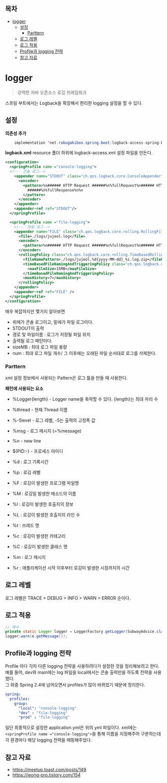 ## 목차
- [logger](#logger)
  - [설정](#설정)
    - [Parttern](#parttern)
  - [로그 레벨](#로그-레벨)
  - [로그 적용](#로그-적용)
  - [Profile과 logging 전략](#profile과-logging-전략)
  - [참고 자료](#참고-자료)

# logger
> 강력한 자바 오픈소스 로깅 프레임워크  

스프링 부트에서는 Logback을 확장해서 편리한 logging 설정을 할 수 있다. 

## 설정

__의존성 추가__
```java
    implementation 'net.rakugakibox.spring.boot:logback-access-spring-boot-starter:2.7.1'
```

__logback.xml__
resource 폴더 하위에 logback-access.xml 설정 파일을 만든다.  
```xml
<configuration>
  <springProfile name ="console-logging">
  <!--  콘솔 로그-->
    <appender name="STDOUT" class="ch.qos.logback.core.ConsoleAppender">
      <encoder>
        <pattern>%n###### HTTP Request ######%n%fullRequest%n###### HTTP Response
          ######%n%fullResponse%n%n
        </pattern>
      </encoder>
    </appender>
    <appender-ref ref="STDOUT"/>
  </springProfile>

  <springProfile name ="file-logging">
    <!--  파일 로그-->
    <appender name="FILE" class="ch.qos.logback.core.rolling.RollingFileAppender">
      <file>./logs/jujeol.log</file>
      <encoder>
        <pattern>%n###### HTTP Request ######%n%fullRequest%n###### HTTP Response ######%n%fullResponse%n%n</pattern>
      </encoder>
      <rollingPolicy class="ch.qos.logback.core.rolling.TimeBasedRollingPolicy">
        <fileNamePattern>./logs/jujeol.%d{yyyy-MM-dd}_%i.log.zip</fileNamePattern>
        <timeBasedFileNamingAndTriggeringPolicy class="ch.qos.logback.core.rolling.SizeAndTimeBasedFNATP">
          <maxFileSize>15MB</maxFileSize>
        </timeBasedFileNamingAndTriggeringPolicy>
        <maxHistory>7</maxHistory>
      </rollingPolicy>
    </appender>
    <appender-ref ref="FILE" />
  </springProfile>
</configuration>
```

매우 복잡하지만 몇가지 알아보면  
- 위에가 콘솔 로그이고, 밑에가 파일 로그이다.
- STDOUT이 출력
- <file>경로 및 파일이름</file> : 로그가 저장될 파일 위치
- <pattern></pattern> 출력될 로그 패턴이다.
- <maxFileSize>sizeMB</maxFileSize> : 최대 로그 파일 용량
- <maxHistory>num</maxHistory> : 최대 로그 파일 개수/ 그 이후에는 오래된 파일 순서대로 로그를 삭제한다.

### Parttern
xml 설정 정보에서 사용되는 Pattern은 로그 틀을 만들 때 사용한다.

__패턴에 사용되는 요소__
- %Logger{length} - Logger name을 축약할 수 있다. {length}는 최대 자리 수
- %thread - 현재 Thread 이름
- %-5level - 로그 레벨, -5는 출력의 고정폭 값
- %msg - 로그 메시지 (=%message)
- %n - new line
- ${PID:-} - 프로세스 아이디

- %d : 로그 기록시간
- %p : 로깅 레벨
- %F : 로깅이 발생한 프로그램 파일명
- %M : 로깅일 발생한 메소드의 이름
- %l : 로깅이 발생한 호출지의 정보
- %L : 로깅이 발생한 호출지의 라인 수
- %t : 쓰레드 명
- %c : 로깅이 발생한 카테고리
- %C : 로깅이 발생한 클래스 명
- %m : 로그 메시지
- %r : 애플리케이션 시작 이후부터 로깅이 발생한 시점까지의 시간

## 로그 레벨
로그 레벨은 TRACE > DEBUG > INFO > WARN > ERROR 순이다.

## 로그 적용
```java
// 예시
private static Logger logger = LoggerFactory.getLogger(SubwayAdvice.class);
logger.warn(e.getMessage());
```

## Profile과 logging 전략
Profile 마다 각자 다른 logging 전략을 사용하려다가 설정한 것을 정리해보려고 한다.  
예를 들어, dev와 main에는 log 파일을 local에서는 콘솔 출력만을 하도록 전략을 사용했다.  
그 와중 Spring 2.4에 넘어오면서 profiles가 많이 바뀌었기 때문에 정리한다.  

```yml
spring:
  profiles:
    group:
      "local": "console-logging"
      "dev" : "file-logging"
      "prod" : "file-logging"
```
일단 최종적으로 설정한 application.yml은 위의 yml 파일이다. xml에는 `<springProfile name ="console-logging">`을 통해 이름을 지정해주어 구분하는데 각 환경마다 해당 logging 전략을 매핑해주었다.  


## 참고 자료
- https://meetup.toast.com/posts/149
- https://jeong-pro.tistory.com/154
